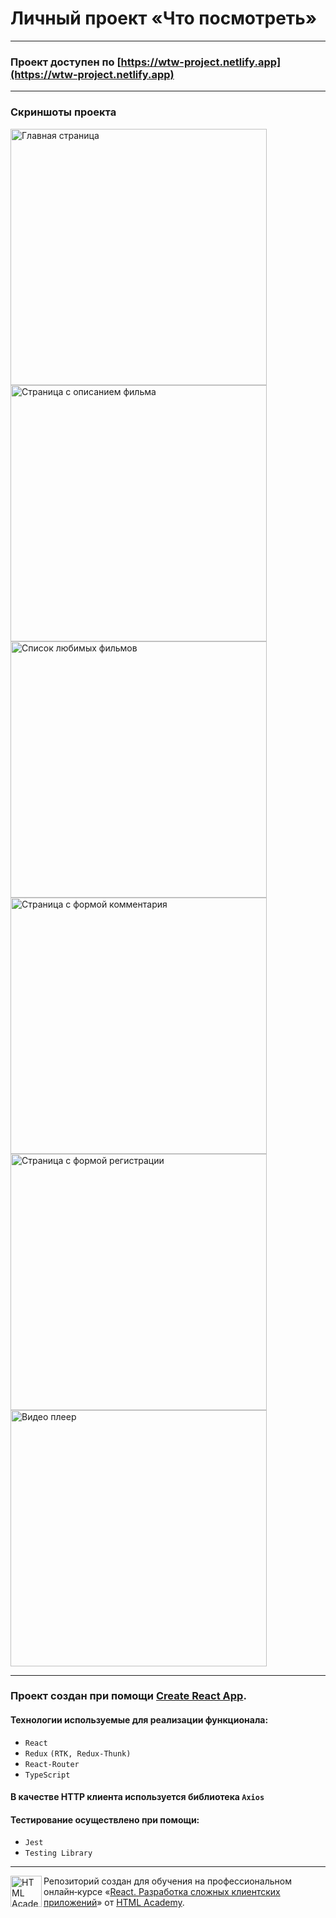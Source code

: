 # Личный проект «Что посмотреть»

---

### Проект доступен по [https://wtw-project.netlify.app](https://wtw-project.netlify.app)

---

### Скриншоты проекта
<img width="410" alt="Главная страница" src="https://user-images.githubusercontent.com/89462502/188873640-980068bc-6654-4a8c-a05f-cbf49071d3ce.jpg"> <img width="410" alt="Страница с описанием фильма" src="https://user-images.githubusercontent.com/89462502/188873643-61aa7bbb-515b-45c8-8a8e-6d34506440fd.jpg"> <img width="410" alt="Список любимых фильмов" src="https://user-images.githubusercontent.com/89462502/188873651-821170e3-c957-4c0f-8ae9-85c64a9f3031.jpg"> <img width="410" alt="Страница с формой комментария" src="https://user-images.githubusercontent.com/89462502/188873652-8f3306cd-667d-4d87-bd3a-33858b737481.jpg"> <img width="410" alt="Страница с формой регистрации" src="https://user-images.githubusercontent.com/89462502/188873656-12c89d2b-cc48-49bf-ad97-19855da6ba6b.jpg"> <img width="410" alt="Видео плеер" src="https://user-images.githubusercontent.com/89462502/188873661-830aa6da-36dc-4acb-81c0-dd2680197537.jpg">

___

### Проект создан при помощи [Create React App](https://create-react-app.dev/).
#### Технологии используемые для реализации функционала:
* `React`
* `Redux` `(RTK, Redux-Thunk)`
* `React-Router`
* `TypeScript`
#### В качестве HTTP клиента используется библиотека `Axios`
#### Тестирование осуществлено при помощи:
* `Jest`
* `Testing Library`

---

<a href="https://htmlacademy.ru/intensive/react"><img align="left" width="50" height="50" title="HTML Academy" src="https://up.htmlacademy.ru/static/img/intensive/react/logo-for-github.png"></a>

Репозиторий создан для обучения на профессиональном онлайн‑курсе «[React. Разработка сложных клиентских приложений](https://htmlacademy.ru/intensive/react)» от [HTML Academy](https://htmlacademy.ru).
